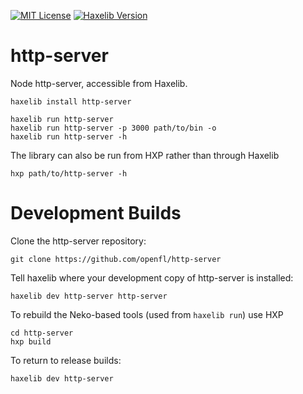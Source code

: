 [![MIT License](https://img.shields.io/badge/license-MIT-blue.svg?style=flat)](LICENSE.md) [![Haxelib Version](https://img.shields.io/github/tag/openfl/http-server.svg?style=flat&label=haxelib)](http://lib.haxe.org/p/hxp)

# http-server

Node http-server, accessible from Haxelib.

```
haxelib install http-server
```

```
haxelib run http-server
haxelib run http-server -p 3000 path/to/bin -o
haxelib run http-server -h
```

The library can also be run from HXP rather than through Haxelib

```
hxp path/to/http-server -h
```

# Development Builds

Clone the http-server repository:

    git clone https://github.com/openfl/http-server

Tell haxelib where your development copy of http-server is installed:

    haxelib dev http-server http-server

To rebuild the Neko-based tools (used from `haxelib run`) use HXP

    cd http-server
    hxp build

To return to release builds:

    haxelib dev http-server
